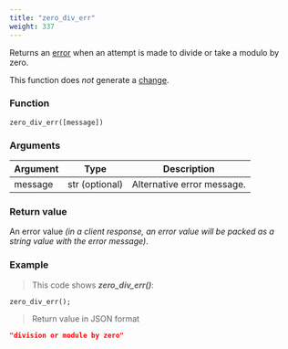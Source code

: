 ```yaml
---
title: "zero_div_err"
weight: 337
---
```


Returns an [error](../../data-types/error) when an attempt is made to divide or take a modulo by zero.

This function does *not* generate a [change](../../overview/changes).

### Function

`zero_div_err([message])`

### Arguments

Argument | Type | Description
-------- | ---- | -----------
message | str (optional) | Alternative error message.

### Return value

An error value *(in a client response, an error value will be packed as a string value with the error message)*.

### Example

> This code shows ***zero_div_err()***:

```thingsdb,json_response
zero_div_err();
```

> Return value in JSON format

```json
"division or module by zero"
```
